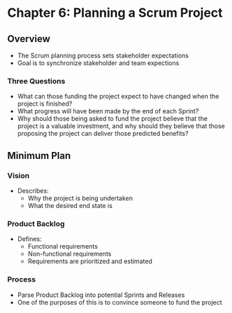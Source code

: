 # Chapter 6: Planning a Scrum Project

## Overview

* The Scrum planning process sets stakeholder expectations
* Goal is to synchronize stakeholder and team expections

### Three Questions

* What can those funding the project expect to have changed when the project is finished?
* What progress will have been made by the end of each Sprint?
* Why should those being asked to fund the project believe that the project is a valuable investment, and why should they believe that those proposing the project can deliver those predicted benefits?

## Minimum Plan

### Vision

* Describes:
  * Why the project is being undertaken
  * What the desired end state is

### Product Backlog

* Defines:
  * Functional requirements
  * Non-functional requirements
  * Requirements are prioritized and estimated

### Process

* Parse Product Backlog into potential Sprints and Releases
* One of the purposes of this is to convince someone to fund the project
